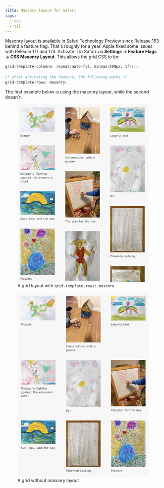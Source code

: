 ```yaml
---
title: Masonry layout for Safari
tags:
  - css
  - til
---
```

Masonry layout is available in Safari Technology Preview since Release 163 behind a feature flag. That´s roughly for a year. Apple fixed some issues with Release 171 and 173. Activate it in Safari via **Settings → Feature Flags → CSS Masonry Layout**. This allows the grid CSS to be:

```css
grid-template-columns: repeat(auto-fit, minmax(200px, 1fr));

/* after activating the feature, the following works */
grid-template-rows: masonry; 
```

The first example below is using the masonry layout, while the second doesn´t.

<figure>
<img src="/img/design/masonry-layout.jpg">
<figcaption>A grid layout with <code>grid-template-rows: masonry</code></figcaption>
</figure>

<figure>
<img src="/img/design/non-masonry-layout.jpg">
<figcaption>A grid without masonry layout</figcaption>
</figure>




